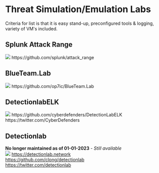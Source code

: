 # Threat Simulation/Emulation Labs
Criteria for list is that it is easy stand-up, preconfigured tools & logging, variety of VM's included.  
  
## Splunk Attack Range
<img src="https://github.com/splunk/attack_range/blob/develop/docs/attack_range_architecture.png">
https://github.com/splunk/attack_range  
  
## BlueTeam.Lab
<img src="https://github.com/op7ic/BlueTeam.Lab/blob/main/documentation/pic/layout.png">
https://github.com/op7ic/BlueTeam.Lab  
  
## DetectionlabELK
<img src="https://github.com/cyberdefenders/DetectionLabELK/blob/master/img/DetectionLabELK-new.jpg">  
https://github.com/cyberdefenders/DetectionLabELK  
https://twitter.com/CyberDefenders  
  
##  Detectionlab
**No longer maintained as of 01-01-2023** - *Still available*  
<img src="https://detectionlab.network/images/lab.png?width=1200">
https://detectionlab.network  
https://github.com/clong/detectionlab  
https://twitter.com/detectionlab 
  

  
